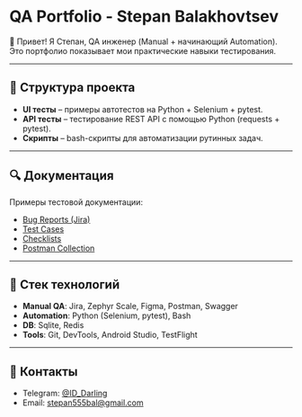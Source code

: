 # QA Portfolio - Stepan Balakhovtsev

👋 Привет! Я Степан, QA инженер (Manual + начинающий Automation).  
Это портфолио показывает мои практические навыки тестирования.

---

## 📂 Структура проекта
- **UI тесты** – примеры автотестов на Python + Selenium + pytest.  
- **API тесты** – тестирование REST API с помощью Python (requests + pytest).  
- **Скрипты** – bash-скрипты для автоматизации рутинных задач.  

---

## 🔍 Документация
Примеры тестовой документации:  
- [Bug Reports (Jira)](https://drive.google.com/...)  
- [Test Cases](https://drive.google.com/...)  
- [Checklists](https://drive.google.com/...)  
- [Postman Collection](https://drive.google.com/...)  

---

## 🚀 Стек технологий
- **Manual QA**: Jira, Zephyr Scale, Figma, Postman, Swagger  
- **Automation**: Python (Selenium, pytest), Bash  
- **DB**: Sqlite, Redis  
- **Tools**: Git, DevTools, Android Studio, TestFlight  

---

## 📧 Контакты
- Telegram: [@ID_Darling](https://t.me/ID_Darling)  
- Email: stepan555bal@gmail.com  
